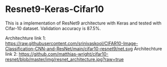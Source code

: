 # Resnet9-Keras-Cifar10

This is a implementation of ResNet9 architecture with Keras and tested with Cifar-10 dataset. Validation accuracy is 87.5%.

Architechture link 1: https://raw.githubusercontent.com/srinivaskool/CIFAR10-Image-Classification-CNN-and-ResNet/main/cifar10-resnet9/net.svg
Architechture link 2: https://github.com/matthias-wright/cifar10-resnet/blob/master/img/resnet_architecture.jpg?raw=true
